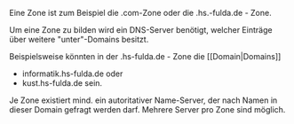 Eine Zone ist zum Beispiel die .com-Zone oder die .hs.-fulda.de - Zone.

Um eine Zone zu bilden wird ein DNS-Server benötigt, welcher Einträge über weitere "unter"-Domains besitzt.

Beispielsweise könnten in der .hs-fulda.de - Zone die [[Domain|Domains]] 
- informatik.hs-fulda.de
oder
- kust.hs-fulda.de
sein.

Je Zone existiert mind. ein autoritativer Name-Server, der nach Namen in dieser Domain gefragt werden darf. Mehrere Server pro Zone sind möglich.